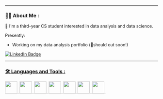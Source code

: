 

---
### :woman_technologist: About Me :
👋 I'm a third-year CS student interested in data analysis and data science.

Presently:
- Working on my data analysis portfolio (🤞should out soon!)

<div id="badge">
  <a href="https://www.linkedin.com/in/aishatifsharif/">
  <img src="https://img.shields.io/badge/LinkedIn-blue?style=for-the-badge&logo=linkedin&logoColor=white" alt="LinkedIn Badge"/>
</div>

---

### :hammer_and_wrench: Languages and Tools :
<img src="https://cdn.jsdelivr.net/gh/devicons/devicon@latest/icons/python/python-original.svg" width="40" height="40" />&nbsp;
<img src="https://cdn.jsdelivr.net/gh/devicons/devicon@latest/icons/postgresql/postgresql-original.svg" width="40" height="40" />&nbsp;
<img src="https://cdn.jsdelivr.net/gh/devicons/devicon@latest/icons/bash/bash-original.svg" width="40" height="40" />&nbsp;
<img src="https://cdn.jsdelivr.net/gh/devicons/devicon@latest/icons/java/java-original-wordmark.svg" width="40" height="40"/>&nbsp;
<img src="https://cdn.jsdelivr.net/gh/devicons/devicon@latest/icons/pandas/pandas-original-wordmark.svg" width="40" height="40"/>&nbsp;
<img src="https://cdn.jsdelivr.net/gh/devicons/devicon@latest/icons/matplotlib/matplotlib-original.svg" width="40" height="40"/>&nbsp;
<img src="https://cdn.jsdelivr.net/gh/devicons/devicon@latest/icons/numpy/numpy-original.svg" width="40" height="40"/>&nbsp;
          
                    
          
          
          
